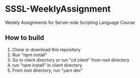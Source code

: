 # SSSL-WeeklyAssignment
Weekly Assignments for Server-side Scripting Language Course

## How to build
1. Clone or download this repository
2. Run "npm install"
3. Go to client directory or run "cd client" from root directory
4. run "npm install" in client directory
5. From root directory, run "yarn dev"
